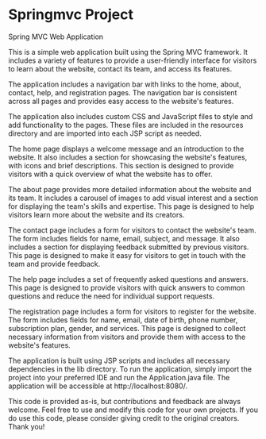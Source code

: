 # Springmvc Project

Spring MVC Web Application

This is a simple web application built using the Spring MVC framework. It includes a variety of features to provide a user-friendly interface for visitors to learn about the website, contact its team, and access its features.

The application includes a navigation bar with links to the home, about, contact, help, and registration pages. The navigation bar is consistent across all pages and provides easy access to the website's features.

The application also includes custom CSS and JavaScript files to style and add functionality to the pages. These files are included in the resources directory and are imported into each JSP script as needed.

The home page displays a welcome message and an introduction to the website. It also includes a section for showcasing the website's features, with icons and brief descriptions. This section is designed to provide visitors with a quick overview of what the website has to offer.

The about page provides more detailed information about the website and its team. It includes a carousel of images to add visual interest and a section for displaying the team's skills and expertise. This page is designed to help visitors learn more about the website and its creators.

The contact page includes a form for visitors to contact the website's team. The form includes fields for name, email, subject, and message. It also includes a section for displaying feedback submitted by previous visitors. This page is designed to make it easy for visitors to get in touch with the team and provide feedback.

The help page includes a set of frequently asked questions and answers. This page is designed to provide visitors with quick answers to common questions and reduce the need for individual support requests.

The registration page includes a form for visitors to register for the website. The form includes fields for name, email, date of birth, phone number, subscription plan, gender, and services. This page is designed to collect necessary information from visitors and provide them with access to the website's features.

The application is built using JSP scripts and includes all necessary dependencies in the lib directory. To run the application, simply import the project into your preferred IDE and run the Application.java file. The application will be accessible at http://localhost:8080/.

This code is provided as-is, but contributions and feedback are always welcome. Feel free to use and modify this code for your own projects. If you do use this code, please consider giving credit to the original creators. Thank you!
